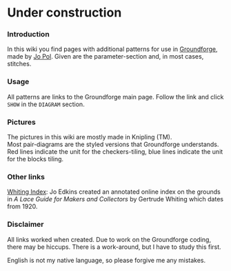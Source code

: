 # Under construction

### Introduction
In this wiki you find pages with additional patterns for use in [Groundforge](https://d-bl.github.io/GroundForge/), made by [Jo Pol](https://github.com/d-bl). Given are the parameter-section and, in most cases, stitches. 

### Usage
All patterns are links to the Groundforge main page. Follow the link and click `SHOW` in the `DIAGRAM` section.

### Pictures
The pictures in this wiki are mostly made in Knipling (TM).   
Most pair-diagrams are the styled versions that Groundforge understands. Red lines indicate the unit for the checkers-tiling, blue lines indicate the unit for the blocks tiling.

### Other links
[Whiting Index](http://gwydir.demon.co.uk/jo/lace/whiting/index.htm#picindex): Jo Edkins created an annotated online index on the grounds in _A Lace Guide for Makers and Collectors_ by Gertrude Whiting which dates from 1920.

### Disclaimer
All links worked when created. Due to work on the Groundforge coding, there may be hiccups. There is a work-around, but I have to study this first. 

English is not my native language, so please forgive me any mistakes.
